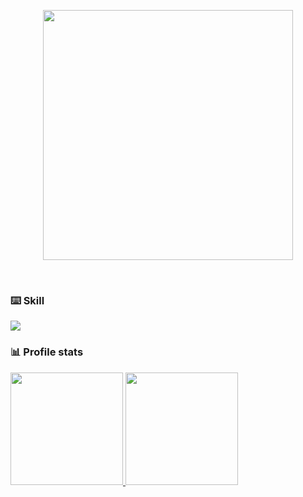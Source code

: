 <p align="center"><img src="https://count.getloli.com/get/@:Airuxul?theme=gelbooru" width="400"></p><br>


### ⌨️ Skill
<a href="https://skillicons.dev">
  <img src="https://skillicons.dev/icons?i=cs,cpp,py,unity,vscode" />
</a>

### 📊 Profile stats
<a href="https://github.com/Airuxul">
  <img height="180em" src="https://github-readme-stats.vercel.app/api?username=Airuxul&theme=dracula" />
  <img height="180em" src="https://github-readme-stats.vercel.app/api/top-langs/?username=Airuxul&theme=dracula" />
</a>
